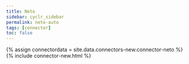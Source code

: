 ```yaml
---
title: Neto
sidebar: cyclr_sidebar
permalink: neto-auto
tags: [connector]
toc: false
---
```

{% assign connectordata = site.data.connectors-new.connector-neto %}
{% include connector-new.html %}	